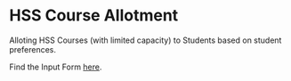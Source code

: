 # HSS Course Allotment
Alloting HSS Courses (with limited capacity) to Students based on student preferences.

Find the Input Form [here](https://kishen19.github.io/HSS-Course-Allotment).
